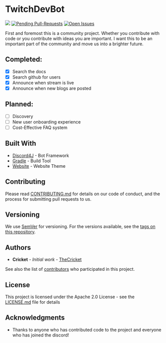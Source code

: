 # TwitchDevBot

[![](https://img.shields.io/discord/504015559252377601.svg)](https://discordapp.com/invite/G8UQqNy) [![Pending Pull-Requests](http://githubbadges.herokuapp.com/thecricket/twitchdevbot/pulls.svg?style=flat)](https://github.com/thecricket/twitchdevbot/pulls) [![Open Issues](http://githubbadges.herokuapp.com/thecricket/twitchdevbot/issues.svg?style=flat)](https://github.com/thecricket/twitchdevbot/issues)

First and foremost this is a community project. Whether you contribute with code or you contribute with ideas you are important. I want this to be an important part of the community and move us into a brighter future.

## Completed:
- [x] Search the docs
- [x] Search github for users
- [x] Announce when stream is live
- [x] Announce when new blogs are posted

## Planned:
- [ ] Discovery
- [ ] New user onboarding experience
- [ ] Cost-Effective FAQ system

## Built With

* [Discord4J](https://github.com/Discord4J/Discord4J) - Bot Framework
* [Gradle](https://gradle.org/) - Build Tool
* [Website](https://github.com/volny/creative-theme-jekyll) - Website Theme

## Contributing

Please read [CONTRIBUTING.md](https://github.com/TheCricket/TwitchDevBot/blob/master/CONTRIBUTING.md) for details on our code of conduct, and the process for submitting pull requests to us.

## Versioning

We use [SemVer](http://semver.org/) for versioning. For the versions available, see the [tags on this repository](https://github.com/thecricket/twitchdevbot/tags).

## Authors

* **Cricket** - *Initial work* - [TheCricket](https://github.com/TheCricket)

See also the list of [contributors](https://github.com/thecricket/twitchdevbot/contributors) who participated in this project.

## License

This project is licensed under the Apache 2.0 License - see the [LICENSE.md](LICENSE.md) file for details

## Acknowledgments

* Thanks to anyone who has contributed code to the project and everyone who has joined the discord!
